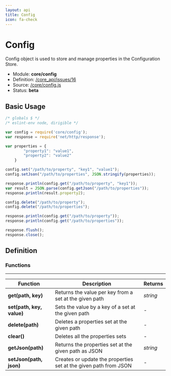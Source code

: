 ```yaml
---
layout: api
title: Config
icon: fa-check
---
```


Config
===

Config object is used to store and manage properties in the Configuration Store.

- Module: **core/config**
- Definition: [/core_api/issues/16](https://github.com/dirigiblelabs/core_api/issues/16)
- Source: [/core/config.js](https://github.com/dirigiblelabs/core_api/blob/master/core_api/ScriptingServices/core/config.js)
- Status: **beta**

Basic Usage
---

```javascript
/* globals $ */
/* eslint-env node, dirigible */

var config = require('core/config');
var response = require('net/http/response');

var properties = {
		"property1": "value1",
		"property2": "value2"
	}

config.set("/path/to/property", "key1", "value1");
config.setJson("/path/to/properties", JSON.stringify(properties));

response.println(config.get("/path/to/property", "key1"));
var result = JSON.parse(config.getJson("/path/to/properties"));
response.println(result.property2);

config.delete("/path/to/property");
config.delete("/path/to/properties");

response.println(config.get("/path/to/property"));
response.println(config.get("/path/to/properties"));

response.flush();
response.close();
```


Definition
---

### Functions

---

Function     | Description | Returns
------------ | ----------- | --------
**get(path, key)**   | Returns the value per key from a set at the given path | *string*
**set(path, key, value)**   | Sets the value by a key of a set at the given path | -
**delete(path)**   | Deletes a properties set at the given path | -
**clear()**   | Deletes all the properties sets | -
**getJson(path)**   | Returns the properties set at the given path as JSON | *string*
**setJson(path, json)**   | Creates or update the properties set at the given path from JSON | -
